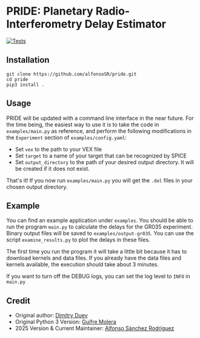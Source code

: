 # PRIDE: Planetary Radio-Interferometry Delay Estimator
[![Tests](https://github.com/alfonsoSR/pride/actions/workflows/tests.yaml/badge.svg)](https://github.com/alfonsoSR/pride/actions/workflows/tests.yaml)

## Installation

```
git clone https://github.com/alfonsoSR/pride.git
cd pride
pip3 install .
```

## Usage

PRIDE will be updated with a command line interface in the near future. For the time being, the easiest way to use it is to take the code in `examples/main.py` as reference, and perform the following modifications in the `Experiment` section of `examples/config.yaml`:
- Set `vex` to the path to your VEX file
- Set `target` to a name of your target that can be recognized by SPICE
- Set `output_directory` to the path of your desired output directory. It will be created if it does not exist.

That's it! If you now run `examples/main.py` you will get the `.del` files in your chosen output directory.

## Example

You can find an example application under `examples`. You should be able to run the program `main.py` to calculate the delays for the GR035 experiment. Binary output files will be saved to `examples/output-gr035`. You can use the script `examine_results.py` to plot the delays in these files.

The first time you run the program it will take a little bit because it has to download kernels and data files. If you already have the data files and kernels available, the execution should take about 3 minutes.

If you want to turn off the DEBUG logs, you can set the log level to `INFO` in `main.py`

## Credit

- Original author: [Dimitry Duev](https://github.com/dmitryduev)
- Original Python 3 Version: [Guifre Molera](https://gitlab.com/gofrito)
- 2025 Version & Current Maintainer: [Alfonso Sánchez Rodríguez](https://github.com/alfonsoSR)
